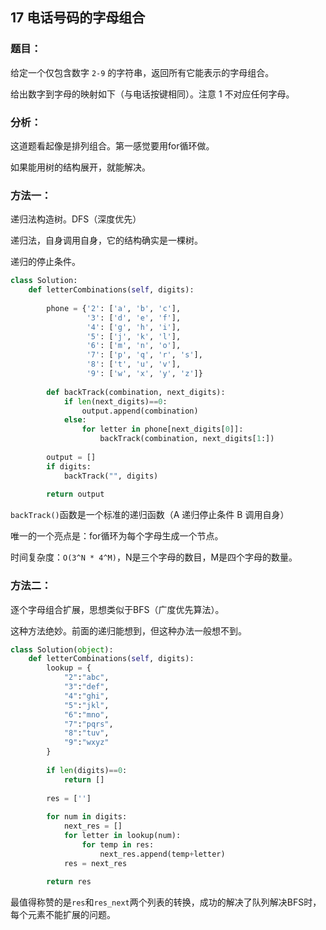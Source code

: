 ## 17 电话号码的字母组合

### 题目：

给定一个仅包含数字 `2-9` 的字符串，返回所有它能表示的字母组合。

给出数字到字母的映射如下（与电话按键相同）。注意 1 不对应任何字母。

### 分析：

这道题看起像是排列组合。第一感觉要用for循环做。

如果能用树的结构展开，就能解决。



### 方法一：

递归法构造树。DFS（深度优先）

递归法，自身调用自身，它的结构确实是一棵树。

递归的停止条件。

~~~~~python
class Solution:
    def letterCombinations(self, digits):
        
        phone = {'2': ['a', 'b', 'c'],
                 '3': ['d', 'e', 'f'],
                 '4': ['g', 'h', 'i'],
                 '5': ['j', 'k', 'l'],
                 '6': ['m', 'n', 'o'],
                 '7': ['p', 'q', 'r', 's'],
                 '8': ['t', 'u', 'v'],
                 '9': ['w', 'x', 'y', 'z']}
        
        def backTrack(combination, next_digits):
            if len(next_digits)==0:
                output.append(combination)
            else:
                for letter in phone[next_digits[0]]:
                    backTrack(combination, next_digits[1:])
        
        output = []
        if digits:
            backTrack("", digits)
            
        return output
~~~~~

`backTrack()`函数是一个标准的递归函数（A 递归停止条件 B 调用自身）

唯一的一个亮点是：for循环为每个字母生成一个节点。

时间复杂度：`O(3^N * 4^M)`，N是三个字母的数目，M是四个字母的数量。

### 方法二：

逐个字母组合扩展，思想类似于BFS（广度优先算法）。

这种方法绝妙。前面的递归能想到，但这种办法一般想不到。

~~~~~~python
class Solution(object):
    def letterCombinations(self, digits):
        lookup = {
            "2":"abc",
            "3":"def",
            "4":"ghi",
            "5":"jkl",
            "6":"mno",
            "7":"pqrs",
            "8":"tuv",
            "9":"wxyz"
        }
        
        if len(digits)==0:
            return []
        
        res = ['']
        
        for num in digits:
            next_res = []
            for letter in lookup(num):
            	for temp in res:
                	next_res.append(temp+letter)
            res = next_res
        
        return res
~~~~~~

最值得称赞的是`res`和`res_next`两个列表的转换，成功的解决了队列解决BFS时，每个元素不能扩展的问题。

